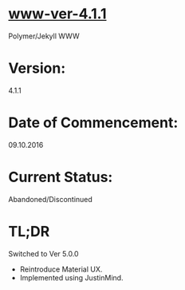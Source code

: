 # www-ver-4.1.1
Polymer/Jekyll WWW

# Version:
4.1.1

# Date of Commencement:
09.10.2016

# Current Status:
Abandoned/Discontinued

# TL;DR
Switched to Ver 5.0.0
* Reintroduce Material UX.
* Implemented using JustinMind.

